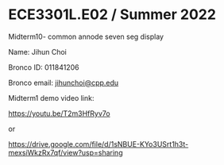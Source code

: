 # ECE3301L.E02 / Summer 2022

Midterm10- common annode seven seg display

Name: Jihun Choi

Bronco ID: 011841206

Bronco email: jihunchoi@cpp.edu

Midterm1 demo video link:  

https://youtu.be/T2m3HfRyv7o

or

https://drive.google.com/file/d/1sNBUE-KYo3USrt1h3t-mexsiWkzRx7qf/view?usp=sharing
